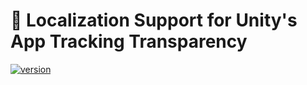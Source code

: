 # 📓 Localization Support for Unity's App Tracking Transparency

[![version](https://img.shields.io/badge/sdk-$PACKAGE_VERSION-green)](https://github.com/appegy/att-loc)